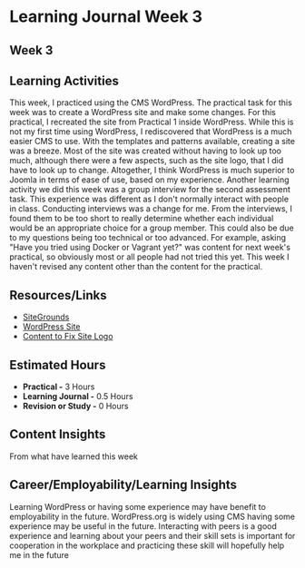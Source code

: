 # Learning Journal Week 3
## Week 3
## Learning Activities  
This week, I practiced using the CMS WordPress. The practical task for this week was to create a WordPress site and make 
some changes. For this practical, I recreated the site from Practical 1 inside WordPress. While this is not my first time 
using WordPress, I rediscovered that WordPress is a much easier CMS to use. With the templates and patterns available, 
creating a site was a breeze. Most of the site was created without having to look up too much, although there were a few 
aspects, such as the site logo, that I did have to look up to change.
Altogether, I think WordPress is much superior to Joomla in terms of ease of use, based on my experience.
Another learning activity we did this week was a group interview for the second assessment task. This experience was 
different as I don't normally interact with people in class. Conducting interviews was a change for me. From the interviews, 
I found them to be too short to really determine whether each individual would be an appropriate choice for a group member. 
This could also be due to my questions being too technical or too advanced. For example, asking "Have you tried using Docker 
or Vagrant yet?" was content for next week's practical, so obviously most or all people had not tried this yet.
This week I haven't revised any content other than the content for the practical.
## Resources/Links
- [SiteGrounds](https://my.siteground.com/)
- [WordPress Site](https://jeromer8.sg-host.com/)
- [Content to Fix Site Logo](https://cyberchimps.com/blog/wordpress-change-logo/)
## Estimated Hours
- **Practical -** 3 Hours
- **Learning Journal -** 0.5 Hours
- **Revision or Study -**  0 Hours
## Content Insights
From what have learned this week
## Career/Employability/Learning Insights
Learning WordPress or having some experience may have benefit to employability in the future. WordPress.org is widely using CMS
having some experience may be useful in the future. Interacting with peers is a good experience and learning about your peers 
and their skill sets is important for cooperation in the workplace and practicing these skill will hopefully help me in the future